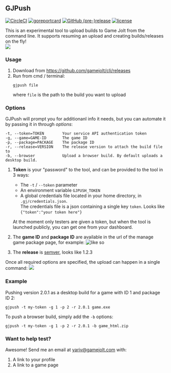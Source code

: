 ## GJPush
[![CircleCI](https://img.shields.io/circleci/project/github/RedSparr0w/node-csgo-parser.svg)](https://circleci.com/gh/gamejolt/cli/tree/master)
[![goreportcard](https://goreportcard.com/badge/github.com/gamejolt/cli)](https://goreportcard.com/report/github.com/gamejolt/cli)
[![GitHub (pre-)release](https://img.shields.io/github/release/gamejolt/cli/all.svg)]()
[![license](https://img.shields.io/github/license/gamejolt/cli.svg)]()

This is an experimental tool to upload builds to Game Jolt from the command line.
It supports resuming an upload and creating builds/releases on the fly!  
![](https://i.imgur.com/3kfk7Wf.gif)

### Usage
1. Download from https://github.com/gamejolt/cli/releases
2. Run from cmd / terminal:
    ```
    gjpush file
    ```
    where `file` is the path to the build you want to upload

### Options
GJPush will prompt you for additionanl info it needs, but you can automate it by passing it in through _options_:
```
-t, --token=TOKEN        Your service API authentication token
-g, --game=GAME-ID       The game ID
-p, --package=PACKAGE    The package ID
-r, --release=VERSION    The release version to attach the build file to
-b, --browser            Upload a browser build. By default uploads a desktop build.
```

1. __Token__ is your "password" to the tool, and can be provided to the tool in 3 ways:

    - The `-t` / `--token` parameter
    - An environment variable `GJPUSH_TOKEN`
    - A global credentials file located in your home directory, in `.gj/credentials.json`.  
    The credentials file is a json containing a single key `token`. Looks like `{"token":"your token here"}`
  
    At the moment only testers are given a token, but when the tool is launched publicly, you can get one from your dashboard.
2. The __game ID__ and __package ID__ are available in the url of the manage game package page, for example:
    ![like so](https://i.imgur.com/HcePzxN.png)
3. The __release__ is [semver](https://semver.org/), looks like 1.2.3

Once all required options are specified, the upload can happen in a single command:
![](https://i.imgur.com/r9kteuT.gif)

### Example
Pushing version 2.0.1 as a desktop build for a game with ID 1 and package ID 2:
```
gjpush -t my-token -g 1 -p 2 -r 2.0.1 game.exe
```

To push a browser build, simply add the `-b` options:
```
gjpush -t my-token -g 1 -p 2 -r 2.0.1 -b game_html.zip
```

### Want to help test?
Awesome! Send me an email at yariv@gamejolt.com with:
1. A link to your profile
2. A link to a game page
